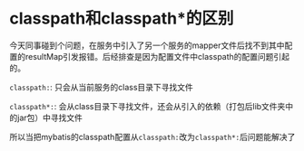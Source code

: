 # classpath和classpath*的区别


今天同事碰到个问题，在服务中引入了另一个服务的mapper文件后找不到其中配置的resultMap引发报错。后经排查是因为配置文件中classpath的配置问题引起的。

`classpath:`: 只会从当前服务的class目录下寻找文件

`classpath*:`: 会从class目录下寻找文件，还会从引入的依赖（打包后lib文件夹中的jar包）中寻找文件

所以当把mybatis的classpath配置从`classpath:`改为`classpath*:`后问题能解决了

